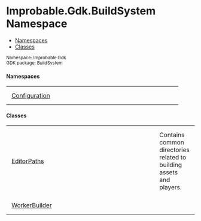 
# Improbable.Gdk.BuildSystem Namespace
<nav id="pageToc" class="page-toc"><ul><li><a href="#namespaces">Namespaces</a>
<li><a href="#classes">Classes</a>
</ul></nav>
<sup>
Namespace: Improbable.Gdk<br/>
GDK package: BuildSystem<br />
</sup>

</p>

#### Namespaces

<table>
<tr>
<td style="padding: 14px; border: none; width: 40ch"><a href="{{.Site.BaseURL}}/api/build-system/configuration-index">Configuration</a></td>
<td style="padding: 14px; border: none;"></td>
</tr>
</table>



</p>

#### Classes

<table>
<tr>
<td style="padding: 14px; border: none; width: 40ch"><a href="{{.Site.BaseURL}}/api/build-system/editor-paths">EditorPaths</a></td>
<td style="padding: 14px; border: none;">Contains common directories related to building assets and players. </td>
</tr>
<tr>
<td style="padding: 14px; border: none; width: 40ch"><a href="{{.Site.BaseURL}}/api/build-system/worker-builder">WorkerBuilder</a></td>
<td style="padding: 14px; border: none;"></td>
</tr>
</table>





